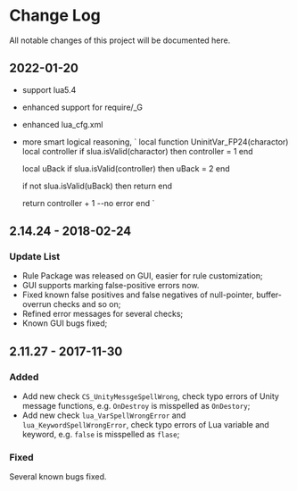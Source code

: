 # Change Log
All notable changes of this project will be documented here.
## 2022-01-20
* support lua5.4
* enhanced support for require/_G
* enhanced lua_cfg.xml
* more smart logical reasoning, 
`
local function UninitVar_FP24(charactor)
    local controller
    if slua.isValid(charactor) then
        controller = 1
    end

    local uBack
    if slua.isValid(controller) then
        uBack = 2
    end

    if not slua.isValid(uBack) then
        return
    end

    return controller + 1 --no error
end
`

## 2.14.24 - 2018-02-24

### Update List
* Rule Package was released on GUI, easier for rule customization;
* GUI supports marking false-positive errors now.
* Fixed known false positives and false negatives of null-pointer, buffer-overrun checks and so on;
* Refined error messages for several checks;
* Known GUI bugs fixed;

## 2.11.27 - 2017-11-30

### Added
* Add new check `CS_UnityMessgeSpellWrong`, check typo errors of Unity message functions, e.g. `OnDestroy` is misspelled as `OnDestory`;
* Add new check `lua_VarSpellWrongError` and `lua_KeywordSpellWrongError`, check typo errors of Lua variable and keyword, e.g. `false` is misspelled as `flase`;

### Fixed
Several known bugs fixed.
